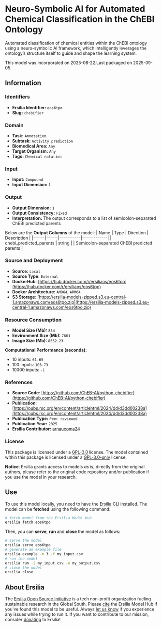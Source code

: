# Neuro-Symbolic AI for Automated Chemical Classification in the ChEBI Ontology

Automated classification of chemical entities within the ChEBI ontology using a neuro-symbolic AI framework, which intelligently leverages the ontology’s structure itself to guide and shape the learning system.

This model was incorporated on 2025-08-22.Last packaged on 2025-09-05.

## Information
### Identifiers
- **Ersilia Identifier:** `eos6tpo`
- **Slug:** `chebifier`

### Domain
- **Task:** `Annotation`
- **Subtask:** `Activity prediction`
- **Biomedical Area:** `Any`
- **Target Organism:** `Any`
- **Tags:** `Chemical notation`

### Input
- **Input:** `Compound`
- **Input Dimension:** `1`

### Output
- **Output Dimension:** `1`
- **Output Consistency:** `Fixed`
- **Interpretation:** The output corresponds to a list of semicolon-separated ChEBI predicted parents

Below are the **Output Columns** of the model:
| Name | Type | Direction | Description |
|------|------|-----------|-------------|
| chebi_predicted_parents | string |  | Semicolon-separated ChEBI predicted parents |


### Source and Deployment
- **Source:** `Local`
- **Source Type:** `External`
- **DockerHub**: [https://hub.docker.com/r/ersiliaos/eos6tpo](https://hub.docker.com/r/ersiliaos/eos6tpo)
- **Docker Architecture:** `AMD64`, `ARM64`
- **S3 Storage**: [https://ersilia-models-zipped.s3.eu-central-1.amazonaws.com/eos6tpo.zip](https://ersilia-models-zipped.s3.eu-central-1.amazonaws.com/eos6tpo.zip)

### Resource Consumption
- **Model Size (Mb):** `854`
- **Environment Size (Mb):** `7661`
- **Image Size (Mb):** `8552.23`

**Computational Performance (seconds):**
- 10 inputs: `61.65`
- 100 inputs: `103.73`
- 10000 inputs: `-1`

### References
- **Source Code**: [https://github.com/ChEB-AI/python-chebifier](https://github.com/ChEB-AI/python-chebifier)
- **Publication**: [https://pubs.rsc.org/en/content/articlehtml/2024/dd/d3dd00238a](https://pubs.rsc.org/en/content/articlehtml/2024/dd/d3dd00238a)
- **Publication Type:** `Peer reviewed`
- **Publication Year:** `2025`
- **Ersilia Contributor:** [arnaucoma24](https://github.com/arnaucoma24)

### License
This package is licensed under a [GPL-3.0](https://github.com/ersilia-os/ersilia/blob/master/LICENSE) license. The model contained within this package is licensed under a [GPL-3.0-only](LICENSE) license.

**Notice**: Ersilia grants access to models _as is_, directly from the original authors, please refer to the original code repository and/or publication if you use the model in your research.


## Use
To use this model locally, you need to have the [Ersilia CLI](https://github.com/ersilia-os/ersilia) installed.
The model can be **fetched** using the following command:
```bash
# fetch model from the Ersilia Model Hub
ersilia fetch eos6tpo
```
Then, you can **serve**, **run** and **close** the model as follows:
```bash
# serve the model
ersilia serve eos6tpo
# generate an example file
ersilia example -n 3 -f my_input.csv
# run the model
ersilia run -i my_input.csv -o my_output.csv
# close the model
ersilia close
```

## About Ersilia
The [Ersilia Open Source Initiative](https://ersilia.io) is a tech non-profit organization fueling sustainable research in the Global South.
Please [cite](https://github.com/ersilia-os/ersilia/blob/master/CITATION.cff) the Ersilia Model Hub if you've found this model to be useful. Always [let us know](https://github.com/ersilia-os/ersilia/issues) if you experience any issues while trying to run it.
If you want to contribute to our mission, consider [donating](https://www.ersilia.io/donate) to Ersilia!
